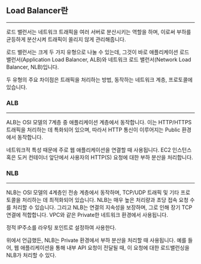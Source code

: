 ## Load Balancer란

---

로드 밸런서는 네트워크 트래픽을 여러 서버로 분산시키는 역할을 하며, 이로써 부하를 균등하게 분산시켜 트래픽이 쏠리지 않게 관리해줍니다.

로드 밸런서는 크게 두 가지 유형으로 나눌 수 있는데, 그것이 바로 애플리케이션 로드 밸런서(Application Load Balancer, ALB)와 네트워크 로드 밸런서(Network Load Balancer, NLB)입니다.

두 유형의 주요 차이점은 트래픽을 처리하는 방법, 동작하는 네트워크 계층, 프로토콜에 있습니다.

### ALB

---

ALB는 OSI 모델의 7계층 중 애플리케이션 계층에서 동작합니다. 이는 HTTP/HTTPS 트래픽을 처리하는 데 특화되어 있으며, 따라서 HTTP 통신이 이루어지는 Public 환경에서 동작합니다.

네트워크적 특성 때문에 주로 웹 애플리케이션을 연결할 때 사용됩니다. EC2 인스턴스 혹은 도커 컨테이너 앞단에서 사용자의 HTTP(S) 요청에 대한 부하 분산을 처리합니다.

### NLB

---

NLB는 OSI 모델의 4계층인 전송 계층에서 동작하며, TCP/UDP 트래픽 및 기타 프로토콜을 처리하는 데 최적화되어 있습니다. NLB는 매우 높은 처리량과 초당 접속 요청 수를 처리할 수 있습니다. 그리고 NLB는 연결의 지속성을 보장하며, 그로 인해 장기 TCP 연결에 적합합니다.
VPC와 같은 Private한 네트워크 환경에서 사용됩니다.

정적 IP주소를 라우팅 포인트로 설정하여 사용한다.

위에서 언급했든, NLB는 Private 환경에서 부하 분산을 처리할 때 사용됩니다.
예를 들어, 웹 애플리케이션을 통해 내부 API 요청이 전달될 때, 이 요청에 대한 로드밸런싱을 NLB가 처리할 수 있다.
